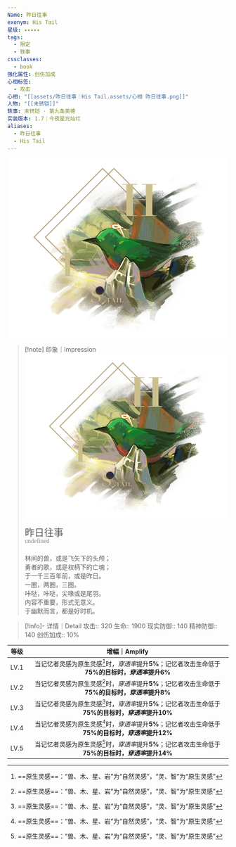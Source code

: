 ```yaml
---
Name: 昨日往事
exonym: His Tail
星级: ✦✦✦✦✦
tags:
  - 限定
  - 轶事
cssclasses:
  - book
强化属性: 创伤加成
心相标签:
  - 攻击
心相: "[[assets/昨日往事｜His Tail.assets/心相 昨日往事.png]]"
人物: "[[未锈铠]]"
轶事: 未锈铠 · 第九条美德
实装版本: 1.7｜今夜星光灿烂
aliases:
  - 昨日往事
  - His Tail
---
```

![cover](assets/昨日往事｜His%20Tail.assets/心相%20昨日往事.png)

> [!note] 印象｜Impression
> ![心相 昨日往事|inlL|300](assets/昨日往事｜His%20Tail.assets/心相%20昨日往事.png)
> <p style="font-family: '家族宋', sans-serif; font-size: 22px; line-height: 0.75; text-indent: 0;">昨日往事<br><span style="font-family: serif; font-size: 14px; color: #888888;">undefined</span></p>
> 
> 林间的兽，或是飞矢下的头颅；  
> 勇者的歌，或是权柄下的亡魂；  
> 于一千三百年前，或是昨日。  
> 一圈，两圈，三圈。  
> 咔哒，咔哒，尖喙或是尾羽。  
> 内容不重要，形式无意义。  
> 于幽默而言，都是好时机。

> [!info]- 详情｜Detail
> 攻击:: 320
> 生命:: 1900
> 现实防御:: 140
> 精神防御:: 140
> 创伤加成:: 10%

| 等级 |                        增幅｜Amplify                         |
| :--: | :----------------------------------------------------------: |
| LV.1 | 当记忆者灵感为原生灵感[^1]时，*穿透率*提升**5%**；记忆者攻击生命低于**75%**的目标时，*穿透率*提升**6%** |
| LV.2 | 当记忆者灵感为原生灵感[^1]时，*穿透率*提升**5%**；记忆者攻击生命低于**75%**的目标时，*穿透率*提升**8%** |
| LV.3 | 当记忆者灵感为原生灵感[^1]时，*穿透率*提升**5%**；记忆者攻击生命低于**75%**的目标时，*穿透率*提升**10%** |
| LV.4 | 当记忆者灵感为原生灵感[^1]时，*穿透率*提升**5%**；记忆者攻击生命低于**75%**的目标时，*穿透率*提升**12%** |
| LV.5 | 当记忆者灵感为原生灵感[^1]时，*穿透率*提升**5%**；记忆者攻击生命低于**75%**的目标时，*穿透率*提升**14%** |

[^1]: ==原生灵感==：“兽、木、星、岩”为“自然灵感”，“灵、智”为“原生灵感”
